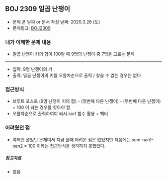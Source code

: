 ## BOJ 2309 일곱 난쟁이

- 문제 푼 날짜 or 문서 작성 날짜: 2020.3.28 (토)
- 문제링크: [BOJ2309](https://www.acmicpc.net/problem/2309)

### 내가 이해한 문제 내용

- 일곱 난쟁이 키의 합이 100일 때 9명의 난쟁이 중 7명을 고르는 문제

-----

- 입력: 9명 난쟁이의 키
- 출력: 일곱 난쟁이의 키를 오름차순으로 출력 / 찾을 수 없는 경우는 없다

### 접근방식

- 브루트 포스로 (9명 난쟁이 키의 합)  - (첫번째 다른 난쟁이) - (두번째 다른 난쟁이) = 100 이 되는 경우를 찾아야 함
- 오름차순으로 출력하여야 되서 sort 함수 활용 + 벡터

### 어려웠던 점

- 여러번 풀었던 문제여서 지금 풀때 어려운 점은 없었지만 처음에는 sum-nan1-nan2 = 100 이라는 접근방식을 생각하지 못했었다.

##### 참고자료

- 없음

